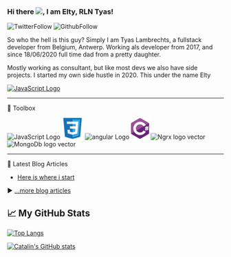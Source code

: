 ### Hi there <img src="https://raw.githubusercontent.com/MartinHeinz/MartinHeinz/master/wave.gif" width="30px">, I am Elty, RLN Tyas!

![TwitterFollow](https://img.shields.io/twitter/follow/TyasL_?style=social) 
![GithubFollow](https://img.shields.io/github/followers/homeforce?style=social) 



So who the hell is this guy? Simply I am Tyas Lambrechts, a fullstack developer from Belgium, Antwerp.
Working als developer from 2017, and since 18/06/2020 full time dad from a pretty daughter.

Mostly working as consultant, but like most devs we also have side projects.
I started my own side hustle in 2020.
This under the name Elty

 [ <img src="https://elty.be/wp-content/uploads/2020/11/Elty_Small.png" alt="JavaScript Logo" width="150" height="75"/>](https://elty.be/)


---

🧰 Toolbox

<img src="https://cdn.worldvectorlogo.com/logos/logo-javascript.svg" alt="JavaScript Logo" width="50" height="50"/> <img src="https://raw.githubusercontent.com/devicons/devicon/9f4f5cdb393299a81125eb5127929ea7bfe42889/icons/css3/css3-original.svg" alt="CSS Logo" width="50" height="50"/> <img src="https://cdn.worldvectorlogo.com/logos/angular-icon-1.svg" alt="angular Logo" width="50" height="50"/><img src="https://github.com/devicons/devicon/blob/master/icons/csharp/csharp-original.svg" alt="csharp Logo" width="50" height="50"/><img class="larger" src="https://cdn.worldvectorlogo.com/logos/ngrx.svg"  width="50" height="50" alt="Ngrx logo vector"> <img class="larger" src="https://cdn.worldvectorlogo.com/logos/mongodb.svg"  width="50" height="50" alt="MongoDb logo vector"> 

---

📘 Latest Blog Articles

<!-- BLOG-POST-LIST:START -->
- [Here is where i start](https://elty.be/here-is-where-i-start/)
<!-- BLOG-POST-LIST:END -->

▶ [...more blog articles](https://elty.be/blog/)

## &#x1f4c8; My GitHub Stats

[![Top Langs](https://github-readme-stats.vercel.app/api/top-langs/?username=homeforce&hide=html,css&theme=radical)](https://github.com/anuraghazra/github-readme-stats)

[![Catalin's GitHub stats](https://github-readme-stats.vercel.app/api?username=homeforce&theme=radical)](https://github.com/anuraghazra/github-readme-stats)


<!--
**homeforce/homeforce** is a ✨ _special_ ✨ repository because its `README.md` (this file) appears on your GitHub profile.

Here are some ideas to get you started:

- 🔭 I’m currently working on ...
- 🌱 I’m currently learning ...
- 👯 I’m looking to collaborate on ...
- 🤔 I’m looking for help with ...
- 💬 Ask me about ...
- 📫 How to reach me: ...
- 😄 Pronouns: ...
- ⚡ Fun fact: ...
-->
